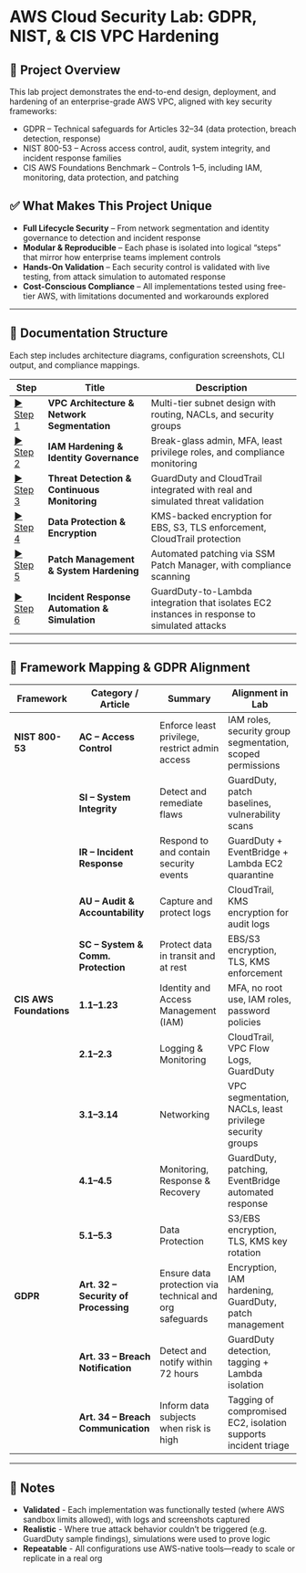 # AWS Cloud Security Lab: GDPR, NIST, & CIS VPC Hardening  

## 🔐 Project Overview  
This lab project demonstrates the end-to-end design, deployment, and hardening of an enterprise-grade AWS VPC, aligned with key security frameworks:
- GDPR – Technical safeguards for Articles 32–34 (data protection, breach detection, response)
- NIST 800-53 – Across access control, audit, system integrity, and incident response families
- CIS AWS Foundations Benchmark – Controls 1–5, including IAM, monitoring, data protection, and patching

## ✅ What Makes This Project Unique
- **Full Lifecycle Security** – From network segmentation and identity governance to detection and incident response
- **Modular & Reproducible** – Each phase is isolated into logical “steps” that mirror how enterprise teams implement controls
- **Hands-On Validation** – Each security control is validated with live testing, from attack simulation to automated response
- **Cost-Conscious Compliance** – All implementations tested using free-tier AWS, with limitations documented and workarounds explored

---

## 📁 Documentation Structure
Each step includes architecture diagrams, configuration screenshots, CLI output, and compliance mappings.

| Step | Title | Description |
|------|-------|-------------|
| [▶ Step 1](https://github.com/ChadVanHalen/Tech-Portfolio/blob/main/projects/AWS%20VPC%20Hardening%20NIST%20CIS%20Compliance/steps/1%20VPC%20Architecture/README.md) | **VPC Architecture & Network Segmentation** | Multi-tier subnet design with routing, NACLs, and security groups |
| [▶ Step 2](https://github.com/ChadVanHalen/Tech-Portfolio/blob/main/projects/AWS%20VPC%20Hardening%20NIST%20CIS%20Compliance/steps/2%20IAM%20Hardening/README.md) | **IAM Hardening & Identity Governance** | Break-glass admin, MFA, least privilege roles, and compliance monitoring |
| [▶ Step 3](https://github.com/ChadVanHalen/Tech-Portfolio/blob/main/projects/AWS%20VPC%20Hardening%20NIST%20CIS%20Compliance/steps/3%20Monitor%20Threats/README.md) | **Threat Detection & Continuous Monitoring** | GuardDuty and CloudTrail integrated with real and simulated threat validation |
| [▶ Step 4](https://github.com/ChadVanHalen/Tech-Portfolio/blob/main/projects/AWS%20VPC%20Hardening%20NIST%20CIS%20Compliance/steps/4%20Encrypt%20Data/README.md) | **Data Protection & Encryption** | KMS-backed encryption for EBS, S3, TLS enforcement, CloudTrail protection |
| [▶ Step 5](https://github.com/ChadVanHalen/Tech-Portfolio/blob/main/projects/AWS%20VPC%20Hardening%20NIST%20CIS%20Compliance/steps/5%20Respond%20Incidents/README.md) | **Patch Management & System Hardening** | Automated patching via SSM Patch Manager, with compliance scanning |
| [▶ Step 6](https://github.com/ChadVanHalen/Tech-Portfolio/blob/main/projects/AWS%20VPC%20Hardening%20NIST%20CIS%20Compliance/steps/6%20Simulated%20Detection%20Response/README.md) | **Incident Response Automation & Simulation** | GuardDuty-to-Lambda integration that isolates EC2 instances in response to simulated attacks |

---

## 🧭 Framework Mapping & GDPR Alignment 
| Framework               | Category / Article                   | Summary                                                 | Alignment in Lab                                               |
| ----------------------- | ------------------------------------ | ------------------------------------------------------- | -------------------------------------------------------------- |
| **NIST 800-53**         | **AC – Access Control**              | Enforce least privilege, restrict admin access          | IAM roles, security group segmentation, scoped permissions     |
|                         | **SI – System Integrity**            | Detect and remediate flaws                              | GuardDuty, patch baselines, vulnerability scans                |
|                         | **IR – Incident Response**           | Respond to and contain security events                  | GuardDuty + EventBridge + Lambda EC2 quarantine                |
|                         | **AU – Audit & Accountability**      | Capture and protect logs                                | CloudTrail, KMS encryption for audit logs                      |
|                         | **SC – System & Comm. Protection**   | Protect data in transit and at rest                     | EBS/S3 encryption, TLS, KMS enforcement                        |
| **CIS AWS Foundations** | **1.1–1.23**                         | Identity and Access Management (IAM)                    | MFA, no root use, IAM roles, password policies                 |
|                         | **2.1–2.3**                          | Logging & Monitoring                                    | CloudTrail, VPC Flow Logs, GuardDuty                           |
|                         | **3.1–3.14**                         | Networking                                              | VPC segmentation, NACLs, least privilege security groups       |
|                         | **4.1–4.5**                          | Monitoring, Response & Recovery                         | GuardDuty, patching, EventBridge automated response            |
|                         | **5.1–5.3**                          | Data Protection                                         | S3/EBS encryption, TLS, KMS key rotation                       |
| **GDPR**                | **Art. 32 – Security of Processing** | Ensure data protection via technical and org safeguards | Encryption, IAM hardening, GuardDuty, patch management         |
|                         | **Art. 33 – Breach Notification**    | Detect and notify within 72 hours                       | GuardDuty detection, tagging + Lambda isolation                |
|                         | **Art. 34 – Breach Communication**   | Inform data subjects when risk is high                  | Tagging of compromised EC2, isolation supports incident triage |

---

## 📌 Notes  
- **Validated** - Each implementation was functionally tested (where AWS sandbox limits allowed), with logs and screenshots captured
- **Realistic** - Where true attack behavior couldn’t be triggered (e.g. GuardDuty sample findings), simulations were used to prove logic
- **Repeatable** - All configurations use AWS-native tools—ready to scale or replicate in a real org
